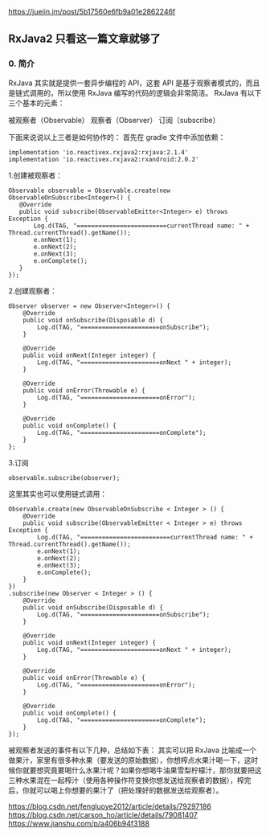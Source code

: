 ﻿https://juejin.im/post/5b17560e6fb9a01e2862246f

## RxJava2 只看这一篇文章就够了
### 0. 简介
RxJava 其实就是提供一套异步编程的 API，这套 API 是基于观察者模式的，而且是链式调用的，所以使用 RxJava 编写的代码的逻辑会非常简洁。
RxJava 有以下三个基本的元素：

被观察者（Observable）
观察者（Observer）
订阅（subscribe）

下面来说说以上三者是如何协作的：
首先在 gradle 文件中添加依赖：
```
implementation 'io.reactivex.rxjava2:rxjava:2.1.4'
implementation 'io.reactivex.rxjava2:rxandroid:2.0.2'
```
 1.创建被观察者：
 ```
 Observable observable = Observable.create(new ObservableOnSubscribe<Integer>() {
    @Override
    public void subscribe(ObservableEmitter<Integer> e) throws Exception {
        Log.d(TAG, "=========================currentThread name: " + Thread.currentThread().getName());
        e.onNext(1);
        e.onNext(2);
        e.onNext(3);
        e.onComplete();
    }
});
 ```
2.创建观察者：
```
Observer observer = new Observer<Integer>() {
    @Override
    public void onSubscribe(Disposable d) {
        Log.d(TAG, "======================onSubscribe");
    }

    @Override
    public void onNext(Integer integer) {
        Log.d(TAG, "======================onNext " + integer);
    }

    @Override
    public void onError(Throwable e) {
        Log.d(TAG, "======================onError");
    }

    @Override
    public void onComplete() {
        Log.d(TAG, "======================onComplete");
    }
};
```
3.订阅
```
observable.subscribe(observer);
```
这里其实也可以使用链式调用：
```
Observable.create(new ObservableOnSubscribe < Integer > () {
    @Override
    public void subscribe(ObservableEmitter < Integer > e) throws Exception {
        Log.d(TAG, "=========================currentThread name: " + Thread.currentThread().getName());
        e.onNext(1);
        e.onNext(2);
        e.onNext(3);
        e.onComplete();
    }
})
.subscribe(new Observer < Integer > () {
    @Override
    public void onSubscribe(Disposable d) {
        Log.d(TAG, "======================onSubscribe");
    }

    @Override
    public void onNext(Integer integer) {
        Log.d(TAG, "======================onNext " + integer);
    }

    @Override
    public void onError(Throwable e) {
        Log.d(TAG, "======================onError");
    }

    @Override
    public void onComplete() {
        Log.d(TAG, "======================onComplete");
    }
});

```
被观察者发送的事件有以下几种，总结如下表：
其实可以把 RxJava 比喻成一个做果汁，家里有很多种水果（要发送的原始数据），你想榨点水果汁喝一下，这时候你就要想究竟要喝什么水果汁呢？如果你想喝牛油果雪梨柠檬汁，那你就要把这三种水果混在一起榨汁（使用各种操作符变换你想发送给观察者的数据），榨完后，你就可以喝上你想要的果汁了（把处理好的数据发送给观察者）。



https://blog.csdn.net/fengluoye2012/article/details/79297186
https://blog.csdn.net/carson_ho/article/details/79081407
https://www.jianshu.com/p/a406b94f3188